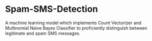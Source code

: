 # Spam-SMS-Detection
A machine learning model which implements Count Vectorizer and Multinomial Naive Bayes Classifier to proficiently distinguish between legitimate and spam SMS messages.
